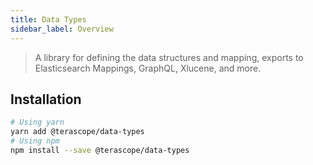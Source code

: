 ```yaml
---
title: Data Types
sidebar_label: Overview
---
```


> A library for defining the data structures and mapping, exports to Elasticsearch Mappings, GraphQL, Xlucene, and more.

## Installation

```bash
# Using yarn
yarn add @terascope/data-types
# Using npm
npm install --save @terascope/data-types
```

